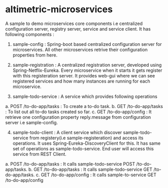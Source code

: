 # altimetric-microservices

A sample to demo microservices core components i.e centralized configuration server, registry server, service and service client. It has following components :

1. sample-config : Spring-boot based centralized configuration server for microservices. All other microservices retrive their configuration properties from here.

2. sample-registration : A centralized registration server, developed using Spring-Netflix-Eureka. Every microservice when it starts it gets register with this registeration server. It provides web-gui where we can see registered services and how many instances are running for each microservice.

3. sample-todo-service : A service which provides following operations

a. POST /to-do-app/tasks : To create a to-do task.
b. GET /to-do-app/tasks : To list out all to-do tasks created so far.
c. GET /to-do-app/config : It retrieve one configuration property reply.message from configuration server i.e sample-config. 

4. sample-todo-client : A client service which discover sample-todo-service from registery(i.e sample-registeration) and access its operations. It uses Spring-Eureka-DiscoveryClient for this. It has same set of operations as sample-todo-service. End user will access this service from REST Client.

a. POST /to-do-app/tasks : It calls sample-todo-service POST /to-do-app/tasks.
b. GET /to-do-app/tasks : It calls sample-todo-service GET /to-do-app/tasks.
c. GET /to-do-app/config : It calls sample-to-service GET /to-do-app/config


# 




